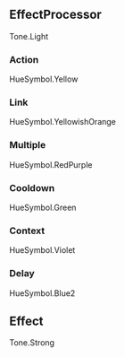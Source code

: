 ## EffectProcessor
Tone.Light

### Action
HueSymbol.Yellow

### Link
HueSymbol.YellowishOrange

### Multiple
HueSymbol.RedPurple

### Cooldown
HueSymbol.Green

### Context
HueSymbol.Violet

### Delay
HueSymbol.Blue2

## Effect
Tone.Strong